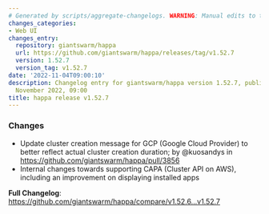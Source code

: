```yaml
---
# Generated by scripts/aggregate-changelogs. WARNING: Manual edits to this files will be overwritten.
changes_categories:
- Web UI
changes_entry:
  repository: giantswarm/happa
  url: https://github.com/giantswarm/happa/releases/tag/v1.52.7
  version: 1.52.7
  version_tag: v1.52.7
date: '2022-11-04T09:00:10'
description: Changelog entry for giantswarm/happa version 1.52.7, published on 04
  November 2022, 09:00
title: happa release v1.52.7
---
```


<!-- Release notes generated using configuration in .github/release.yml at main -->

### Changes
* Update cluster creation message for GCP (Google Cloud Provider) to better reflect actual cluster creation duration; by @kuosandys in https://github.com/giantswarm/happa/pull/3856
* Internal changes towards supporting CAPA (Cluster API on AWS), including an improvement on displaying installed apps

**Full Changelog**: https://github.com/giantswarm/happa/compare/v1.52.6...v1.52.7
